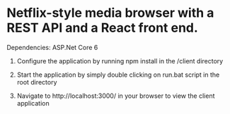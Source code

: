 # Netflix-style media browser with a REST API and a React front end.

Dependencies: ASP.Net Core 6

1. Configure the application by running npm install in the /client directory

2. Start the application by simply double clicking on run.bat script in the root directory

3. Navigate to http://localhost:3000/ in your browser to view the client application